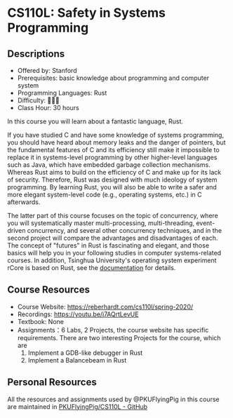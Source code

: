 # CS110L: Safety in Systems Programming

## Descriptions

- Offered by: Stanford
- Prerequisites: basic knowledge about programming and computer system
- Programming Languages: Rust
- Difficulty: 🌟🌟🌟
- Class Hour: 30 hours

In this course you will learn about a fantastic language, Rust.

If you have studied C and have some knowledge of systems programming, you should have heard about memory leaks and the danger of pointers, but the fundamental features of C and its efficiency still make it impossible to replace it in systems-level programming by other higher-level languages such as Java, which have embedded garbage collection mechanisms. Whereas Rust aims to build on the efficiency of C and make up for its lack of security. Therefore, Rust was designed with much ideology of system programming. By learning Rust, you will also be able to write a safer and more elegant system-level code (e.g., operating systems, etc.) in C afterwards.

The latter part of this course focuses on the topic of concurrency, where you will systematically master multi-processing, multi-threading, event-driven concurrency, and several other concurrency techniques, and in the second project will compare the advantages and disadvantages of each. The concept of "futures" in Rust is fascinating and elegant, and those basics will help you in your following studies in computer systems-related courses. In addition, Tsinghua University's operating system experiment rCore is based on Rust, see the [documentation](https://rcore-os.github.io/rCore-Tutorial-Book-v3/index.html) for details.

## Course Resources

- Course Website: https://reberhardt.com/cs110l/spring-2020/
- Recordings: <https://youtu.be/j7AQrtLevUE>
- Textbook: None
- Assignments：6 Labs, 2 Projects, the course website has specific requirements. There are two interesting Projects for the course, which are
  1. Implement a GDB-like debugger in Rust
  2. Implement a Balancebeam in Rust

## Personal Resources

All the resources and assignments used by @PKUFlyingPig in this course are maintained in [PKUFlyingPig/CS110L - GitHub](https://github.com/PKUFlyingPig/CS110L)
